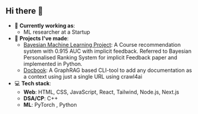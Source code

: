 ## Hi there 👋
- 🔭 **Currently working as**:
  -  ML researcher at a Startup 
- 🌟 **Projects I've made**:
  - [Bayesian Machine Learning Project](https://github.com/Saarthakkj/course_reccomendation): A Course recommendation system with 0.915 AUC with implicit feedback. Referred to Bayesian Personalised Ranking System for implicit Feedback paper and implemented in Python.
  - [Docbook](https://github.com/Saarthakkj/docbook): A GraphRAG based CLI-tool to add any documentation as a context using just a single URL using crawl4ai 
- 💻 **Tech stack**:
  - **Web**: HTML, CSS, JavaScript, React, Tailwind, Node.js, Next.js
  - **DSA/CP**: C++
  - **ML**: PyTorch , Python
